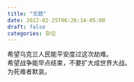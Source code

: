 ```yaml
---
title: "无题"
date: 2022-02-25T06:26:14-05:00
draft: false
categories: 杂记
---
```


希望乌克兰人民能平安度过这次劫难。  
希望战争能早点结束，不要扩大成世界大战。  
为死难者默哀。